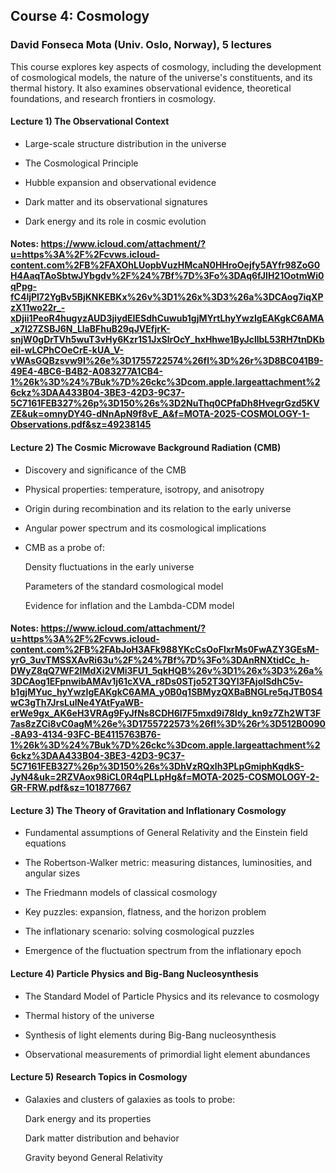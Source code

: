 ## Course 4: Cosmology
### David Fonseca Mota (Univ. Oslo, Norway), 5 lectures

This course explores key aspects of cosmology, including the development of cosmological models, the nature of the universe's constituents, and its thermal history. It also examines observational evidence, theoretical foundations, and research frontiers in cosmology.

#### Lecture 1) The Observational Context

- Large-scale structure distribution in the universe

- The Cosmological Principle

- Hubble expansion and observational evidence

- Dark matter and its observational signatures

- Dark energy and its role in cosmic evolution

#### Notes: https://www.icloud.com/attachment/?u=https%3A%2F%2Fcvws.icloud-content.com%2FB%2FAXOhLUopbVuzHMcaN0HHroOejfy5AYfr98ZoG0H4AaqTAoSbtwJYbgdv%2F%24%7Bf%7D%3Fo%3DAq6fJIH21OotmWi0qPpg-fC4ljPl72YgBv5BjKNKEBKx%26v%3D1%26x%3D3%26a%3DCAog7iqXPzX11wo22r_-xDjii1PeoR4hugyzAUD3jiydEIESdhCuwub1gjMYrtLhyYwzIgEAKgkC6AMA_x7I27ZSBJ6N_LlaBFhuB29qJVEfjrK-snjW0gDrTVh5wuT3vHy6Kzr1S1JxSlrOcY_hxHhwe1ByJcllbL53RH7tnDKbeil-wLCPhCOeCrE-kUA_V-vWAsGQBzsvw9I%26e%3D1755722574%26fl%3D%26r%3D8BC041B9-49E4-4BC6-B4B2-A083277A1CB4-1%26k%3D%24%7Buk%7D%26ckc%3Dcom.apple.largeattachment%26ckz%3DAA433B04-3BE3-42D3-9C37-5C7161FEB327%26p%3D150%26s%3D2NuThq0CPfaDh8HvegrGzd5KVZE&uk=omnyDY4G-dNnApN9f8vE_A&f=MOTA-2025-COSMOLOGY-1-Observations.pdf&sz=49238145

#### Lecture 2) The Cosmic Microwave Background Radiation (CMB)

- Discovery and significance of the CMB

- Physical properties: temperature, isotropy, and anisotropy

- Origin during recombination and its relation to the early universe

- Angular power spectrum and its cosmological implications
  
- CMB as a probe of:

  Density fluctuations in the early universe

  Parameters of the standard cosmological model

  Evidence for inflation and the Lambda-CDM model

#### Notes: https://www.icloud.com/attachment/?u=https%3A%2F%2Fcvws.icloud-content.com%2FB%2FAbJoH3AFk988YKcCsOoFlxrMs0FwAZY3GEsM-yrG_3uvTMSSXAvRi63u%2F%24%7Bf%7D%3Fo%3DAnRNXtidCc_h-DWyZ8qQ7WF2IMdXi2VMi3FU1_5qkHQB%26v%3D1%26x%3D3%26a%3DCAog1EFpnwibAMAv1j61cXVA_r8Ds0STjo52T3QYl3FAjoISdhC5v-b1gjMYuc_hyYwzIgEAKgkC6AMA_y0B0q1SBMyzQXBaBNGLre5qJTB0S4wC3gTh7JrsLulNe4YAtFyaWB-erWe9gx_AK6eH3VRAg9FyJfNs8CDH6l7F5mxd9i78ldy_kn9z7Zh2WT3F7as8zZCi8vC0agM%26e%3D1755722573%26fl%3D%26r%3D512B0090-8A93-4134-93FC-BE4115763B76-1%26k%3D%24%7Buk%7D%26ckc%3Dcom.apple.largeattachment%26ckz%3DAA433B04-3BE3-42D3-9C37-5C7161FEB327%26p%3D150%26s%3DhVzRQxlh3PLpGmiphKqdkS-JyN4&uk=2RZVAox98iCL0R4qPLLpHg&f=MOTA-2025-COSMOLOGY-2-GR-FRW.pdf&sz=101877667

#### Lecture 3) The Theory of Gravitation and Inflationary Cosmology

- Fundamental assumptions of General Relativity and the Einstein field equations
  
- The Robertson-Walker metric: measuring distances, luminosities, and angular sizes
  
- The Friedmann models of classical cosmology
  
- Key puzzles: expansion, flatness, and the horizon problem
  
- The inflationary scenario: solving cosmological puzzles
  
- Emergence of the fluctuation spectrum from the inflationary epoch

#### Lecture 4) Particle Physics and Big-Bang Nucleosynthesis

- The Standard Model of Particle Physics and its relevance to cosmology
  
- Thermal history of the universe
  
- Synthesis of light elements during Big-Bang nucleosynthesis
  
- Observational measurements of primordial light element abundances

#### Lecture 5) Research Topics in Cosmology

- Galaxies and clusters of galaxies as tools to probe:

  Dark energy and its properties

  Dark matter distribution and behavior

  Gravity beyond General Relativity
